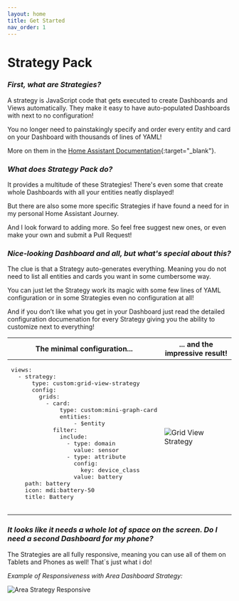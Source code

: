 ```yaml
---
layout: home
title: Get Started
nav_order: 1
---
```


# Strategy Pack

### *First, what are Strategies?*

A strategy is JavaScript code that gets executed to create Dashboards and Views automatically. They make it easy to have auto-populated Dashboards with next to no configuration!

You no longer need to painstakingly specify and order every entity and card on your Dashboard with thousands of lines of YAML! 

More on them in the [Home Assistant Documentation](https://developers.home-assistant.io/docs/frontend/custom-ui/custom-strategy/){:target="_blank"}.

### *What does Strategy Pack do?*

It provides a multitude of these Strategies! There's even some that create whole Dashboards with all your entities neatly displayed!

But there are also some more specific Strategies if have found a need for in my personal Home Assistant Journey.

And I look forward to adding more. So feel free suggest new ones, or even make your own and submit a Pull Request!

### *Nice-looking Dashboard and all, but what's special about this?*

The clue is that a Strategy auto-generates everything. Meaning you do not need to list all entities and cards you want in some cumbersome way.

You can just let the Strategy work its magic with some few lines of YAML configuration or in some Strategies even no configuration at all!

And if you don’t like what you get in your Dashboard just read the detailed configuration documenation for every Strategy giving you the ability to customize next to everything!

<table>
  <thead>
    <tr>
      <th>The minimal configuration...</th>
      <th>... and the impressive result!</th>
    </tr>
  </thead>
  <tbody>
    <tr>
      <td>
        <pre>
views:
  - strategy:
      type: custom:grid-view-strategy
      config:
        grids:
          - card:
              type: custom:mini-graph-card
              entities:
                  - $entity
            filter:
              include:
                - type: domain
                  value: sensor
                - type: attribute
                  config:
                    key: device_class
                  value: battery
    path: battery
    icon: mdi:battery-50
    title: Battery
        </pre>
      </td>
      <td><img src="{{site.baseurl}}/assets/grid/grid-view-strategy-battery-example.png" alt="Grid View Strategy" style="max-height: 20rem;" /></td>
    </tr>
  </tbody>
</table>

### *It looks like it needs a whole lot of space on the screen. Do I need a second Dashboard for my phone?*

The Strategies are all fully responsive, meaning you can use all of them on Tablets and Phones as well! That`s just what i do!

*Example of Responsiveness with Area Dashboard Strategy:*

<img src="{{site.baseurl}}/assets/area/area-strategy-responsive-new.gif" alt="Area Strategy Responsive" style="max-height: 20rem;" />
